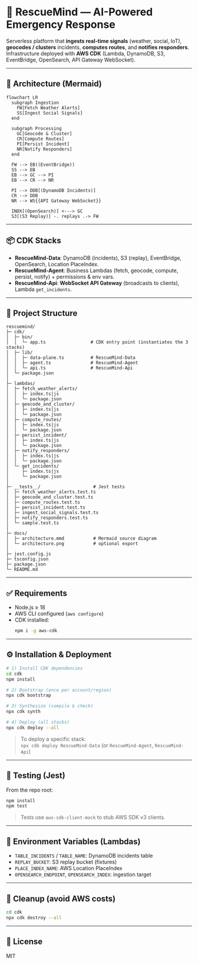# 🚨 RescueMind — AI-Powered Emergency Response

Serverless platform that **ingests real-time signals** (weather, social, IoT), **geocodes / clusters** incidents, **computes routes**, and **notifies responders**.  
Infrastructure deployed with **AWS CDK** (Lambda, DynamoDB, S3, EventBridge, OpenSearch, API Gateway WebSocket).

---

## 🧩 Architecture (Mermaid)

```mermaid
flowchart LR
  subgraph Ingestion
    FW[Fetch Weather Alerts]
    SS[Ingest Social Signals]
  end

  subgraph Processing
    GC[Geocode & Cluster]
    CR[Compute Routes]
    PI[Persist Incident]
    NR[Notify Responders]
  end

  FW --> EB((EventBridge))
  SS --> EB
  EB --> GC --> PI
  EB --> CR --> NR

  PI --> DDB[(DynamoDB Incidents)]
  CR --> DDB
  NR --> WS{{API Gateway WebSocket}}

  INDX[(OpenSearch)] <---> GC
  S3[(S3 Replay)] -. replays .-> FW
```

---

## 📦 CDK Stacks

- **RescueMind-Data**: DynamoDB (incidents), S3 (replay), EventBridge, OpenSearch, Location PlaceIndex.
- **RescueMind-Agent**: Business Lambdas (fetch, geocode, compute, persist, notify) + permissions & env vars.
- **RescueMind-Api**: **WebSocket API Gateway** (broadcasts to clients), Lambda `get_incidents`.

---

## 📂 Project Structure

```
rescuemind/
├─ cdk/
│  ├─ bin/
│  │  └─ app.ts                 # CDK entry point (instantiates the 3 stacks)
│  ├─ lib/
│  │  ├─ data-plane.ts          # RescueMind-Data
│  │  ├─ agent.ts               # RescueMind-Agent
│  │  └─ api.ts                 # RescueMind-Api
│  └─ package.json
│
├─ lambdas/
│  ├─ fetch_weather_alerts/
│  │  ├─ index.ts|js
│  │  └─ package.json
│  ├─ geocode_and_cluster/
│  │  ├─ index.ts|js
│  │  └─ package.json
│  ├─ compute_routes/
│  │  ├─ index.ts|js
│  │  └─ package.json
│  ├─ persist_incident/
│  │  ├─ index.ts|js
│  │  └─ package.json
│  ├─ notify_responders/
│  │  ├─ index.ts|js
│  │  └─ package.json
│  └─ get_incidents/
│     ├─ index.ts|js
│     └─ package.json
│
├─ __tests__/                    # Jest tests
│  ├─ fetch_weather_alerts.test.ts
│  ├─ geocode_and_cluster.test.ts
│  ├─ compute_routes.test.ts
│  ├─ persist_incident.test.ts
│  ├─ ingest_social_signals.test.ts
│  ├─ notify_responders.test.ts
│  └─ sample.test.ts
│
├─ docs/
│  ├─ architecture.mmd           # Mermaid source diagram
│  └─ architecture.png           # optional export
│
├─ jest.config.js
├─ tsconfig.json
├─ package.json
└─ README.md
```

---

## ✅ Requirements

- Node.js ≥ 18
- AWS CLI configured (`aws configure`)
- CDK installed:  
  ```bash
  npm i -g aws-cdk
  ```

---

## ⚙️ Installation & Deployment

```bash
# 1) Install CDK dependencies
cd cdk
npm install

# 2) Bootstrap (once per account/region)
npx cdk bootstrap

# 3) Synthesize (compile & check)
npx cdk synth

# 4) Deploy (all stacks)
npx cdk deploy --all
```

> To deploy a specific stack:  
> `npx cdk deploy RescueMind-Data` (or `RescueMind-Agent`, `RescueMind-Api`)

---

## 🧪 Testing (Jest)

From the repo root:

```bash
npm install
npm test
```

> Tests use `aws-sdk-client-mock` to stub AWS SDK v3 clients.

---

## 🔧 Environment Variables (Lambdas)

- `TABLE_INCIDENTS` / `TABLE_NAME`: DynamoDB incidents table
- `REPLAY_BUCKET`: S3 replay bucket (fixtures)
- `PLACE_INDEX_NAME`: AWS Location PlaceIndex
- `OPENSEARCH_ENDPOINT`, `OPENSEARCH_INDEX`: ingestion target

---

## 🧹 Cleanup (avoid AWS costs)

```bash
cd cdk
npx cdk destroy --all
```

---

## 📜 License

MIT
